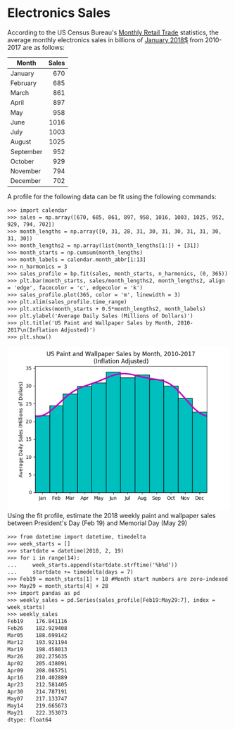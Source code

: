 # Electronics Sales
According to the US Census Bureau's [Monthly Retail Trade](https://www.census.gov/retail/index.html#mrts) statistics, the average monthly electronics sales in billions of [January 2018$](https://www.bls.gov/data/inflation_calculator.htm) from 2010-2017 are as follows:

|Month    |Sales|
|---------|----:|
|January  |670  |
|February |685  |
|March    |861  |
|April    |897  |
|May      |958  |
|June     |1016 |
|July     |1003 |
|August   |1025 |
|September|952  |
|October  |929  |
|November |794  |
|December |702  |

A profile for the following data can be fit using the following commands:
```
>>> import calendar
>>> sales = np.array([670, 685, 861, 897, 958, 1016, 1003, 1025, 952, 929, 794, 702])
>>> month_lengths = np.array([0, 31, 28, 31, 30, 31, 30, 31, 31, 30, 31, 30])
>>> month_lengths2 = np.array(list(month_lengths[1:]) + [31])
>>> month_starts = np.cumsum(month_lengths)
>>> month_labels = calendar.month_abbr[1:13]
>>> n_harmonics = 3
>>> sales_profile = bp.fit(sales, month_starts, n_harmonics, (0, 365))
>>> plt.bar(month_starts, sales/month_lengths2, month_lengths2, align = 'edge', facecolor = 'c', edgecolor = 'k')
>>> sales_profile.plot(365, color = 'm', linewidth = 3)
>>> plt.xlim(sales_profile.time_range)
>>> plt.xticks(month_starts + 0.5*month_lengths2, month_labels)
>>> plt.ylabel('Average Daily Sales (Millions of Dollars)')
>>> plt.title('US Paint and Wallpaper Sales by Month, 2010-2017\n(Inflation Adjusted)')
>>> plt.show()
```
![alt text](PaintSales.png "Paint Sales Profile vs Observed Data") <br />
Using the fit profile, estimate the 2018 weekly paint and wallpaper sales between President's Day (Feb 19) and Memorial Day (May 29)
```
>>> from datetime import datetime, timedelta
>>> week_starts = []
>>> startdate = datetime(2018, 2, 19)
>>> for i in range(14):
...     week_starts.append(startdate.strftime('%b%d'))
...     startdate += timedelta(days = 7)
>>> Feb19 = month_starts[1] + 18 #Month start numbers are zero-indexed
>>> May29 = month_starts[4] + 28
>>> import pandas as pd
>>> weekly_sales = pd.Series(sales_profile[Feb19:May29:7], index = week_starts)
>>> weekly_sales
Feb19    176.841116
Feb26    182.929408
Mar05    188.699142
Mar12    193.921194
Mar19    198.458013
Mar26    202.275635
Apr02    205.438091
Apr09    208.085751
Apr16    210.402889
Apr23    212.581405
Apr30    214.787191
May07    217.133747
May14    219.665673
May21    222.353073
dtype: float64
```
